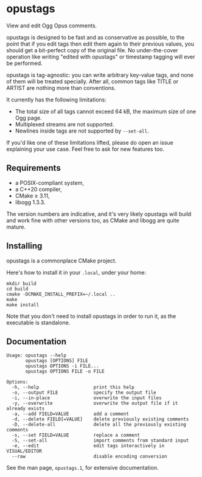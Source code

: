 opustags
========

View and edit Ogg Opus comments.

opustags is designed to be fast and as conservative as possible, to the point that if you edit tags
then edit them again to their previous values, you should get a bit-perfect copy of the original
file. No under-the-cover operation like writing "edited with opustags" or timestamp tagging will
ever be performed.

opustags is tag-agnostic: you can write arbitrary key-value tags, and none of them will be treated
specially. After all, common tags like TITLE or ARTIST are nothing more than conventions.

It currently has the following limitations:

- The total size of all tags cannot exceed 64 kB, the maximum size of one Ogg page.
- Multiplexed streams are not supported.
- Newlines inside tags are not supported by `--set-all`.

If you'd like one of these limitations lifted, please do open an issue explaining your use case.
Feel free to ask for new features too.

Requirements
------------

* a POSIX-compliant system,
* a C++20 compiler,
* CMake ≥ 3.11,
* libogg 1.3.3.

The version numbers are indicative, and it's very likely opustags will build and work fine with
other versions too, as CMake and libogg are quite mature.

Installing
----------

opustags is a commonplace CMake project.

Here's how to install it in your `.local`, under your home:

    mkdir build
    cd build
    cmake -DCMAKE_INSTALL_PREFIX=~/.local ..
    make
    make install

Note that you don't need to install opustags in order to run it, as the executable is standalone.

Documentation
-------------

    Usage: opustags --help
           opustags [OPTIONS] FILE
           opustags OPTIONS -i FILE...
           opustags OPTIONS FILE -o FILE

    Options:
      -h, --help                    print this help
      -o, --output FILE             specify the output file
      -i, --in-place                overwrite the input files
      -y, --overwrite               overwrite the output file if it already exists
      -a, --add FIELD=VALUE         add a comment
      -d, --delete FIELD[=VALUE]    delete previously existing comments
      -D, --delete-all              delete all the previously existing comments
      -s, --set FIELD=VALUE         replace a comment
      -S, --set-all                 import comments from standard input
      -e, --edit                    edit tags interactively in VISUAL/EDITOR
      --raw                         disable encoding conversion

See the man page, `opustags.1`, for extensive documentation.
